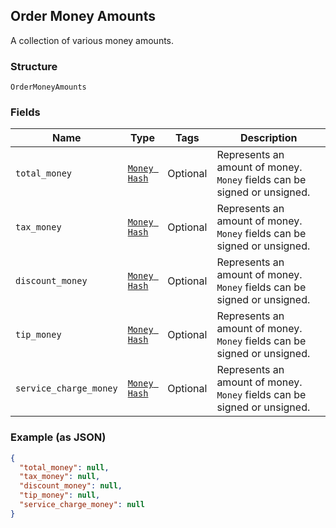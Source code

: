 ## Order Money Amounts

A collection of various money amounts.

### Structure

`OrderMoneyAmounts`

### Fields

| Name | Type | Tags | Description |
|  --- | --- | --- | --- |
| `total_money` | [`Money Hash`](/doc/models/money.md) | Optional | Represents an amount of money. `Money` fields can be signed or unsigned. |
| `tax_money` | [`Money Hash`](/doc/models/money.md) | Optional | Represents an amount of money. `Money` fields can be signed or unsigned. |
| `discount_money` | [`Money Hash`](/doc/models/money.md) | Optional | Represents an amount of money. `Money` fields can be signed or unsigned. |
| `tip_money` | [`Money Hash`](/doc/models/money.md) | Optional | Represents an amount of money. `Money` fields can be signed or unsigned. |
| `service_charge_money` | [`Money Hash`](/doc/models/money.md) | Optional | Represents an amount of money. `Money` fields can be signed or unsigned. |

### Example (as JSON)

```json
{
  "total_money": null,
  "tax_money": null,
  "discount_money": null,
  "tip_money": null,
  "service_charge_money": null
}
```

